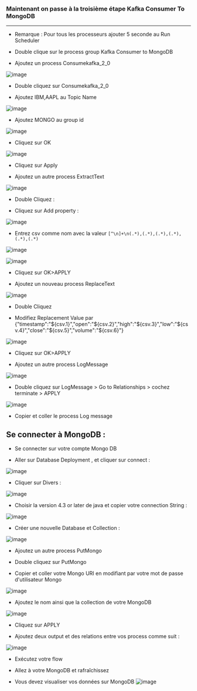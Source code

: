 ### Maintenant on passe à la troisième étape Kafka Consumer To MongoDB
---

- Remarque : Pour tous les processeurs ajouter 5 seconde au Run Scheduler

- Double clique sur le process group Kafka Consumer to MongoDB 

- Ajoutez un process Consumekafka_2_0 

![image](https://user-images.githubusercontent.com/78825764/194060320-cb618b3e-afdb-4475-bef0-89e4ed0b1ce2.png)

- Double cliquez sur Consumekafka_2_0

- Ajoutez IBM,AAPL au Topic Name

![image](https://user-images.githubusercontent.com/78825764/194060937-16494ba9-c64f-4712-a9d0-9f2ea04ba893.png)

- Ajoutez MONGO au group id 

 ![image](https://user-images.githubusercontent.com/78825764/194061051-b1550446-d8ee-4e8e-a0b4-9b6d90ef4a26.png)

- Cliquez sur OK

![image](https://user-images.githubusercontent.com/78825764/194061529-616cb805-888e-4666-9871-82d215cf4cd6.png)

- Cliquez sur Apply

- Ajoutez un autre process ExtractText 

![image](https://user-images.githubusercontent.com/78825764/194062233-77e0a51b-31c8-40ba-9810-c3d44be3450f.png)

- Double Cliquez :

- Cliquez sur Add property :

![image](https://user-images.githubusercontent.com/78825764/194062534-1290dbf2-5bcb-4317-a1dc-473ea587ef84.png)

- Entrez csv comme nom avec la valeur ```[^\n]+\n(.*),(.*),(.*),(.*),(.*),(.*)```

![image](https://user-images.githubusercontent.com/78825764/194062666-c9843742-ea52-41f4-a5e5-eef6489508da.png)

![image](https://user-images.githubusercontent.com/78825764/194063430-6facc54c-8b1c-44d3-8a5f-40ca7b6ab0cb.png)

- Cliquez sur OK>APPLY

- Ajoutez un nouveau process ReplaceText

![image](https://user-images.githubusercontent.com/78825764/194063903-7a25962e-934e-4295-b81c-e31933dd14c1.png)

- Double Cliquez 

- Modifiez Replacement Value par {"timestamp":"${csv.1}","open":"${csv.2}","high":"${csv.3}","low":"${csv.4}","close":"${csv.5}","volume":"${csv.6}"}

![image](https://user-images.githubusercontent.com/78825764/194064319-e59502b7-b82d-477e-a12c-2cfca4e341a3.png)

- Cliquez sur OK>APPLY

- Ajoutez un autre process LogMessage

![image](https://user-images.githubusercontent.com/78825764/194064920-96e3bd31-95a8-45d0-92ff-e276950cc2a8.png)

- Double cliquez sur LogMessage > Go to Relationships > cochez terminate > APPLY

![image](https://user-images.githubusercontent.com/78825764/194065260-f4ce4d25-15be-421d-ac60-45c9b69cee00.png)

- Copier et coller le process Log message 

## Se connecter à MongoDB :

- Se connecter sur votre compte Mongo DB

- Aller sur Database Deployment , et cliquer sur connect :

![image](https://user-images.githubusercontent.com/78825764/232914854-43bd779b-9708-49be-9fd2-e3c244074368.png)

- Cliquer sur Divers :

![image](https://user-images.githubusercontent.com/78825764/232914952-b48639aa-7b6c-4e3b-acdc-5ff2f1dd9364.png)

- Choisir la version 4.3 or later de java et copier votre connection String :

![image](https://user-images.githubusercontent.com/78825764/232915228-4f69136c-eab0-406c-8163-0754fd7ba3fd.png)

- Créer une nouvelle Database et Collection :

![image](https://user-images.githubusercontent.com/78825764/232915580-1d7f8666-1168-46d7-8b1b-0401a209ce37.png)

- Ajoutez un autre process PutMongo

- Double cliquez sur PutMongo

- Copier et coller votre Mongo URI en modifiant <password> par votre mot de passe d'utilisateur Mongo

![image](https://user-images.githubusercontent.com/78825764/194067859-1877eebe-6e1e-477b-bd4f-9716e014744b.png)


 - Ajoutez le nom ainsi que la collection de votre MongoDB
 
![image](https://user-images.githubusercontent.com/78825764/232915870-22045d64-6968-4ff3-866d-cb6e6d57e54b.png)


- Cliquez sur APPLY

- Ajoutez deux output et des relations entre vos process comme suit :

![image](https://user-images.githubusercontent.com/78825764/194069083-4dad281b-e766-483d-b7f2-c78167bec1de.png)

- Exécutez votre flow

- Allez à votre MongoDB et rafraîchissez

- Vous devez visualiser vos données sur MongoDB
![image](https://user-images.githubusercontent.com/78825764/232916008-409f283a-0386-4e13-9140-691684e92078.png)

